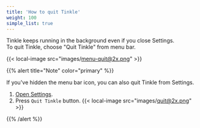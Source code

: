 ```yaml
---
title: 'How to quit Tinkle'
weight: 100
simple_list: true
---
```


Tinkle keeps running in the background even if you close Settings.<br />
To quit Tinkle, choose "Quit Tinkle" from menu bar.

{{< local-image src="images/menu-quit@2x.png" >}}

{{% alert title="Note" color="primary" %}}

If you've hidden the menu bar icon, you can also quit Tinkle from Settings.

1.  [Open Settings](../../configuration/open-settings/).
2.  Press `Quit Tinkle` button.
    {{< local-image src="images/quit@2x.png" >}}

{{% /alert %}}
